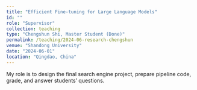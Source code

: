 ```yaml
---
title: "Efficient Fine-tuning for Large Language Models"
id: ""
role: "Supervisor"
collection: teaching
type: "Chengshun Shi, Master Student (Done)"
permalink: /teaching/2024-06-research-chengshun
venue: "Shandong University"
date: "2024-06-01"
location: "Qingdao, China"
---
```


My role is to design the final search engine project, prepare pipeline code, grade, and answer students’ questions.